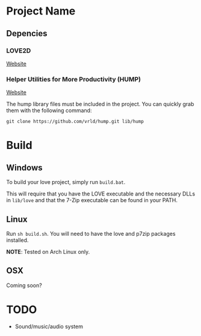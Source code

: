 # Project Name

## Depencies

### LOVE2D

[Website][love2d]

### Helper Utilities for More Productivity (HUMP)

[Website][hump]

The hump library files must be included in the project. You can quickly grab them with the following command: 

`git clone https://github.com/vrld/hump.git lib/hump`

# Build

## Windows

To build your love project, simply run `build.bat`.

This will require that you have the LOVE executable and the necessary DLLs in `lib/love` and that the 7-Zip executable can be found in your PATH.

## Linux

Run `sh build.sh`. You will need to have the love and p7zip packages installed.

**NOTE**: Tested on Arch Linux only.

## OSX

Coming soon?

[love2d]: https://love2d.org
[hump]: http://vrld.github.io/hump

# TODO

* Sound/music/audio system
